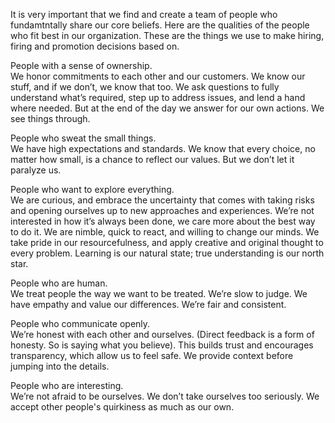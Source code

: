 It is very important that we find and create a team of people who fundamtntally share our core beliefs. Here are the qualities of the people who fit best in our organization. These are the things we use to make hiring, firing and promotion decisions based on.

People with a sense of ownership.  
We honor commitments to each other and our customers. We know our stuff, and if we don’t, we know that too. We ask questions to fully understand what’s required, step up to address issues, and lend a hand where needed. But at the end of the day we answer for our own actions. We see things through.

People who sweat the small things.  
We have high expectations and standards. We know that every choice, no matter how small, is a chance to reflect our values. But we don’t let it paralyze us.

People who want to explore everything.  
We are curious, and embrace the uncertainty that comes with taking risks and opening ourselves up to new approaches and experiences. We’re not interested in how it’s always been done, we care more about the best way to do it. We are nimble, quick to react, and willing to change our minds. We take pride in our resourcefulness, and apply creative and original thought to every problem. Learning is our natural state; true understanding is our north star.

People who are human.  
We treat people the way we want to be treated. We’re slow to judge. We have empathy and value our differences. We’re fair and consistent.

People who communicate openly.  
We’re honest with each other and ourselves. (Direct feedback is a form of honesty. So is saying what you believe). This builds trust and encourages transparency, which allow us to feel safe. We provide context before jumping into the details.

People who are interesting.  
We’re not afraid to be ourselves. We don’t take ourselves too seriously. We accept other people's quirkiness as much as our own.
